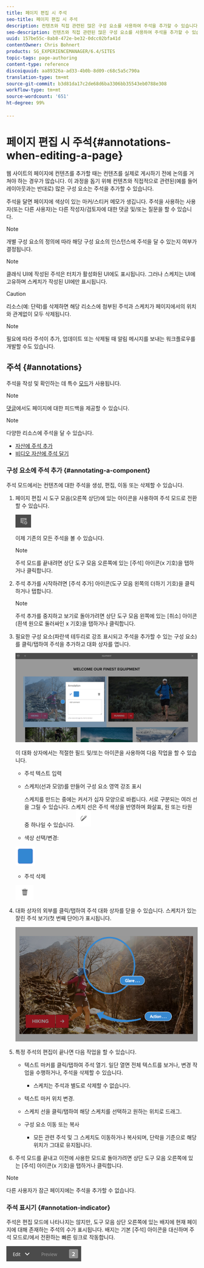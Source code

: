 ```yaml
---
title: 페이지 편집 시 주석
seo-title: 페이지 편집 시 주석
description: 컨텐츠와 직접 관련된 많은 구성 요소를 사용하여 주석을 추가할 수 있습니다.
seo-description: 컨텐츠와 직접 관련된 많은 구성 요소를 사용하여 주석을 추가할 수 있습니다.
uuid: 157be55c-8ab8-472e-be32-0dcc02bfa41d
contentOwner: Chris Bohnert
products: SG_EXPERIENCEMANAGER/6.4/SITES
topic-tags: page-authoring
content-type: reference
discoiquuid: aa89326a-ad33-4b0b-8d09-c68c5a5c790a
translation-type: tm+mt
source-git-commit: b3d81da17c2de68d6ba3306bb35543eb0788e308
workflow-type: tm+mt
source-wordcount: '651'
ht-degree: 99%

---
```



# 페이지 편집 시 주석{#annotations-when-editing-a-page}

웹 사이트의 페이지에 컨텐츠를 추가할 때는 컨텐츠를 실제로 게시하기 전에 논의를 거쳐야 하는 경우가 많습니다. 이 과정을 돕기 위해 컨텐츠와 직접적으로 관련된(예를 들어 레이아웃과는 반대로) 많은 구성 요소는 주석을 추가할 수 있습니다.

주석을 달면 페이지에 색상이 있는 마커/스티커 메모가 생깁니다. 주석을 사용하는 사용자(또는 다른 사용자)는 다른 작성자/검토자에 대한 댓글 및/또는 질문을 할 수 있습니다.

>[!NOTE]
>
>개별 구성 요소의 정의에 따라 해당 구성 요소의 인스턴스에 주석을 달 수 있는지 여부가 결정됩니다.

>[!NOTE]
>
>클래식 UI에 작성된 주석은 터치가 활성화된 UI에도 표시됩니다. 그러나 스케치는 UI에 고유하며 스케치가 작성된 UI에만 표시됩니다.

>[!CAUTION]
>
>리소스(예: 단락)를 삭제하면 해당 리소스에 첨부된 주석과 스케치가 페이지에서의 위치와 관계없이 모두 삭제됩니다.

>[!NOTE]
>
>필요에 따라 주석이 추가, 업데이트 또는 삭제될 때 알림 메시지를 보내는 워크플로우를 개발할 수도 있습니다.

## 주석 {#annotations}

주석을 작성 및 확인하는 데 특수 [모드](/help/sites-authoring/author-environment-tools.md#page-modes)가 사용됩니다.

>[!NOTE]
>
>[댓글](/help/sites-authoring/basic-handling.md#timeline)에서도 페이지에 대한 피드백을 제공할 수 있습니다.

>[!NOTE]
>
>다양한 리소스에 주석을 달 수 있습니다.
>
>* [자산에 주석 추가](/help/assets/managing-assets-touch-ui.md#annotating)
>* [비디오 자산에 주석 달기](/help/assets/managing-video-assets.md#annotating-video-assets)

>



### 구성 요소에 주석 추가 {#annotating-a-component}

주석 모드에서는 컨텐츠에 대한 주석을 생성, 편집, 이동 또는 삭제할 수 있습니다.

1. 페이지 편집 시 도구 모음(오른쪽 상단)에 있는 아이콘을 사용하여 주석 모드로 전환할 수 있습니다.

   ![](do-not-localize/screen_shot_2018-03-22at110414.png)

   이제 기존의 모든 주석을 볼 수 있습니다.

   >[!NOTE]
   >
   >주석 모드를 끝내려면 상단 도구 모음 오른쪽에 있는 [주석] 아이콘(x 기호)을 탭하거나 클릭합니다.

1. 주석 추가를 시작하려면 [주석 추가] 아이콘(도구 모음 왼쪽의 더하기 기호)을 클릭하거나 탭합니다.

   >[!NOTE]
   >
   >주석 추가를 중지하고 보기로 돌아가려면 상단 도구 모음 왼쪽에 있는 [취소] 아이콘(흰색 원으로 둘러싸인 x 기호)을 탭하거나 클릭합니다.

1. 필요한 구성 요소(파란색 테두리로 강조 표시되고 주석을 추가할 수 있는 구성 요소)를 클릭/탭하여 주석을 추가하고 대화 상자를 엽니다.

   ![screen_shot_2018-03-22at110606](assets/screen_shot_2018-03-22at110606.png)

   이 대화 상자에서는 적절한 필드 및/또는 아이콘을 사용하여 다음 작업을 할 수 있습니다.

   * 주석 텍스트 입력
   * 스케치(선과 모양)를 만들어 구성 요소 영역 강조 표시


      스케치를 만드는 중에는 커서가 십자 모양으로 바뀝니다. 서로 구분되는 여러 선을 그릴 수 있습니다. 스케치 선은 주석 색상을 반영하며 화살표, 원 또는 타원 중 하나일 수 있습니다.
   ![](do-not-localize/screen_shot_2018-03-22at110640.png)

   * 색상 선택/변경:

   ![](do-not-localize/chlimage_1-19.png)

   * 주석 삭제

   ![](do-not-localize/screen_shot_2018-03-22at110647.png)

1. 대화 상자의 외부를 클릭/탭하여 주석 대화 상자를 닫을 수 있습니다. 스케치가 있는 잘린 주석 보기(첫 번째 단어)가 표시됩니다.

   ![screen_shot_2018-03-22at110850](assets/screen_shot_2018-03-22at110850.png)

1. 특정 주석의 편집이 끝나면 다음 작업을 할 수 있습니다.

   * 텍스트 마커를 클릭/탭하여 주석 열기. 일단 열면 전체 텍스트를 보거나, 변경 작업을 수행하거나, 주석을 삭제할 수 있습니다.

      * 스케치는 주석과 별도로 삭제할 수 없습니다.
   * 텍스트 마커 위치 변경.
   * 스케치 선을 클릭/탭하여 해당 스케치를 선택하고 원하는 위치로 드래그.
   * 구성 요소 이동 또는 복사

      * 모든 관련 주석 및 그 스케치도 이동하거나 복사되며, 단락을 기준으로 해당 위치가 그대로 유지됩니다.


1. 주석 모드를 끝내고 이전에 사용한 모드로 돌아가려면 상단 도구 모음 오른쪽에 있는 [주석] 아이콘(x 기호)을 탭하거나 클릭합니다.

>[!NOTE]
>다른 사용자가 잠근 페이지에는 주석을 추가할 수 없습니다.

### 주석 표시기 {#annotation-indicator}

주석은 편집 모드에 나타나지는 않지만, 도구 모음 상단 오른쪽에 있는 배지에 현재 페이지에 대해 존재하는 주석의 수가 표시됩니다. 배지는 기본 [주석] 아이콘을 대신하며 주석 모드로/에서 전환하는 빠른 링크로 작동합니다.

![chlimage_1-242](assets/chlimage_1-242.png)

